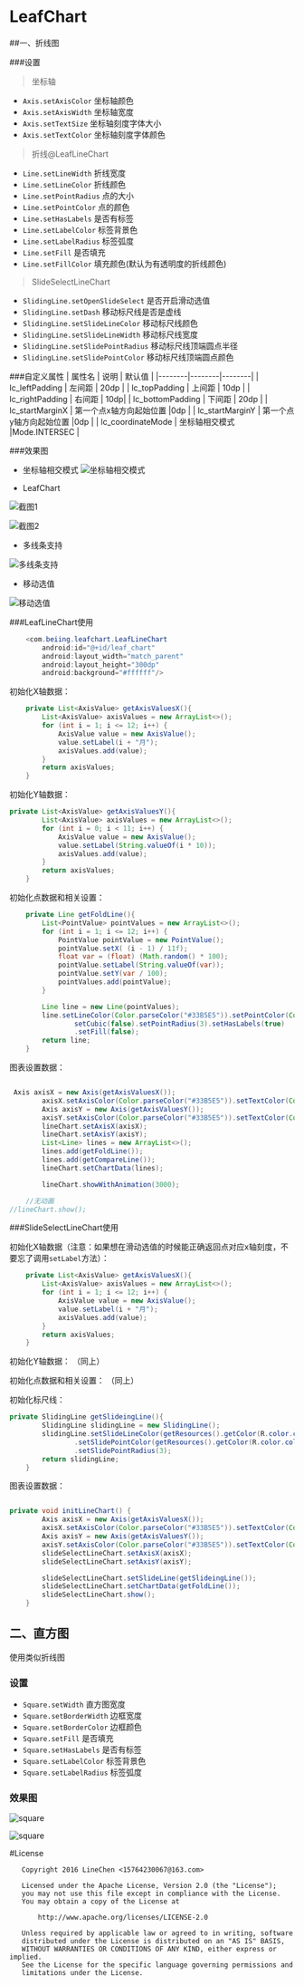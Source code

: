 # LeafChart


##一、折线图


###设置

>坐标轴

-  `Axis.setAxisColor` 	坐标轴颜色
-  `Axis.setAxisWidth`	坐标轴宽度
-  `Axis.setTextSize`	坐标轴刻度字体大小
-  `Axis.setTextColor`	坐标轴刻度字体颜色

>折线@LeafLineChart

-  `Line.setLineWidth`	折线宽度
-  `Line.setLineColor`	折线颜色
-  `Line.setPointRadius`	点的大小
-  `Line.setPointColor`		点的颜色
-  `Line.setHasLabels`		是否有标签
-  `Line.setLabelColor`		标签背景色
-  `Line.setLabelRadius`	标签弧度
-  `Line.setFill`		是否填充
-  `Line.setFillColor`	填充颜色(默认为有透明度的折线颜色)


>SlideSelectLineChart

- `SlidingLine.setOpenSlideSelect` 是否开启滑动选值
- `SlidingLine.setDash` 	移动标尺线是否是虚线
- `SlidingLine.setSlideLineColor` 移动标尺线颜色
- `SlidingLine.setSlideLineWidth` 移动标尺线宽度
- `SlidingLine.setSlidePointRadius` 移动标尺线顶端圆点半径
- `SlidingLine.setSlidePointColor` 移动标尺线顶端圆点颜色

###自定义属性
| 属性名 | 说明 | 默认值 |
|--------|--------|--------|
|  lc_leftPadding   |    左间距    | 	20dp 	|
|  lc_topPadding   |    上间距    | 10dp 	|
|  lc_rightPadding   |    右间距    | 	10dp|
|  lc_bottomPadding   |   下间距    | 	20dp	|
|  lc_startMarginX   |    第一个点x轴方向起始位置    |0dp 	|
|  lc_startMarginY   |    第一个点y轴方向起始位置    |0dp 	|
|  lc_coordinateMode   |   坐标轴相交模式    |Mode.INTERSEC 	|


###效果图

- 坐标轴相交模式
![坐标轴相交模式](https://github.com/LineChen/LeafChart/blob/master/screenshot/mode.png)

- LeafChart

![截图1](https://github.com/LineChen/LeafChart/blob/master/screenshot/animate_line1.gif)

![截图2](https://github.com/LineChen/LeafChart/blob/master/screenshot/animate_line2.gif)

- 多线条支持

![多线条支持](https://github.com/LineChen/LeafChart/blob/master/screenshot/multi_lines.png)

- 移动选值

![移动选值](https://github.com/LineChen/LeafChart/blob/master/screenshot/slide_select.gif)


###LeafLineChart使用

``` java
    <com.beiing.leafchart.LeafLineChart
        android:id="@+id/leaf_chart"
        android:layout_width="match_parent"
        android:layout_height="300dp"
        android:background="#ffffff"/>

```


初始化X轴数据：
``` java
    private List<AxisValue> getAxisValuesX(){
        List<AxisValue> axisValues = new ArrayList<>();
        for (int i = 1; i <= 12; i++) {
            AxisValue value = new AxisValue();
            value.setLabel(i + "月");
            axisValues.add(value);
        }
        return axisValues;
    }
```


初始化Y轴数据：
```java
private List<AxisValue> getAxisValuesY(){
        List<AxisValue> axisValues = new ArrayList<>();
        for (int i = 0; i < 11; i++) {
            AxisValue value = new AxisValue();
            value.setLabel(String.valueOf(i * 10));
            axisValues.add(value);
        }
        return axisValues;
    }
```

初始化点数据和相关设置：
```java
    private Line getFoldLine(){
        List<PointValue> pointValues = new ArrayList<>();
        for (int i = 1; i <= 12; i++) {
            PointValue pointValue = new PointValue();
            pointValue.setX( (i - 1) / 11f);
            float var = (float) (Math.random() * 100);
            pointValue.setLabel(String.valueOf(var));
            pointValue.setY(var / 100);
            pointValues.add(pointValue);
        }

        Line line = new Line(pointValues);
        line.setLineColor(Color.parseColor("#33B5E5")).setPointColor(Color.YELLOW).
                setCubic(false).setPointRadius(3).setHasLabels(true)
                .setFill(false);
        return line;
    }
```

图表设置数据：
```java

 Axis axisX = new Axis(getAxisValuesX());
        axisX.setAxisColor(Color.parseColor("#33B5E5")).setTextColor(Color.DKGRAY).setHasLines(true);
        Axis axisY = new Axis(getAxisValuesY());
        axisY.setAxisColor(Color.parseColor("#33B5E5")).setTextColor(Color.DKGRAY).setHasLines(true).setShowText(true);
        lineChart.setAxisX(axisX);
        lineChart.setAxisY(axisY);
        List<Line> lines = new ArrayList<>();
        lines.add(getFoldLine());
        lines.add(getCompareLine());
        lineChart.setChartData(lines);

        lineChart.showWithAnimation(3000);

	//无动画
//lineChart.show();
```

###SlideSelectLineChart使用

初始化X轴数据（注意：如果想在滑动选值的时候能正确返回点对应x轴刻度，不要忘了调用`setLabel`方法）：
``` java
    private List<AxisValue> getAxisValuesX(){
        List<AxisValue> axisValues = new ArrayList<>();
        for (int i = 1; i <= 12; i++) {
            AxisValue value = new AxisValue();
            value.setLabel(i + "月");
            axisValues.add(value);
        }
        return axisValues;
    }
```


初始化Y轴数据：
（同上）

初始化点数据和相关设置：
（同上）

初始化标尺线：

```java
private SlidingLine getSlideingLine(){
        SlidingLine slidingLine = new SlidingLine();
        slidingLine.setSlideLineColor(getResources().getColor(R.color.colorAccent))
                .setSlidePointColor(getResources().getColor(R.color.colorAccent))
                .setSlidePointRadius(3);
        return slidingLine;
    }

```

图表设置数据：

```java

private void initLineChart() {
        Axis axisX = new Axis(getAxisValuesX());
        axisX.setAxisColor(Color.parseColor("#33B5E5")).setTextColor(Color.DKGRAY).setHasLines(false).setShowText(false);
        Axis axisY = new Axis(getAxisValuesY());
        axisY.setAxisColor(Color.parseColor("#33B5E5")).setTextColor(Color.DKGRAY).setHasLines(false).setShowText(true);
        slideSelectLineChart.setAxisX(axisX);
        slideSelectLineChart.setAxisY(axisY);

        slideSelectLineChart.setSlideLine(getSlideingLine());
        slideSelectLineChart.setChartData(getFoldLine());
        slideSelectLineChart.show();
    }

```




## 二、直方图

使用类似折线图

###  设置
- `Square.setWidth`	直方图宽度
- `Square.setBorderWidth`	边框宽度
- `Square.setBorderColor`	边框颜色
- `Square.setFill`	是否填充
- `Square.setHasLabels`  是否有标签
- `Square.setLabelColor`		标签背景色
- `Square.setLabelRadius`	标签弧度


### 效果图

![square](https://github.com/LineChen/LeafChart/blob/master/screenshot/square.png)


![square](https://github.com/LineChen/LeafChart/blob/master/screenshot/square2.png)



#License

```
   Copyright 2016 LineChen <15764230067@163.com>

   Licensed under the Apache License, Version 2.0 (the "License");
   you may not use this file except in compliance with the License.
   You may obtain a copy of the License at

       http://www.apache.org/licenses/LICENSE-2.0

   Unless required by applicable law or agreed to in writing, software
   distributed under the License is distributed on an "AS IS" BASIS,
   WITHOUT WARRANTIES OR CONDITIONS OF ANY KIND, either express or implied.
   See the License for the specific language governing permissions and
   limitations under the License.
```

